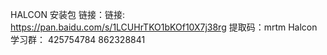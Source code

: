 HALCON 安装包 链接：链接: https://pan.baidu.com/s/1LCUHrTKO1bKOf10X7j38rg 提取码：mrtm
Halcon学习群： 425754784  862328841
